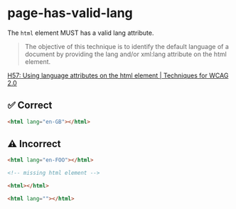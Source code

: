 # page-has-valid-lang

The `html` element MUST has a valid lang attribute.

> The objective of this technique is to identify the default language of a document by providing the lang and/or xml:lang attribute on the html element.

[H57: Using language attributes on the html element | Techniques for WCAG 2.0](https://www.w3.org/TR/WCAG20-TECHS/H57.html)

## :white_check_mark: Correct

```html acot-template:templates/empty.html
<html lang="en-GB"></html>
```

## :warning: Incorrect

```html acot-template:templates/empty.html
<html lang="en-FOO"></html>
```

```html acot-template:templates/empty.html
<!-- missing html element -->
```

```html acot-template:templates/empty.html
<html></html>
```

```html acot-template:templates/empty.html
<html lang=""></html>
```
